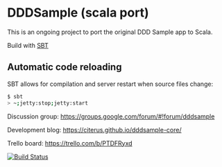 # DDDSample (scala port)

This is an ongoing project to port the original DDD Sample app to Scala.

Build with [SBT](http://www.scala-sbt.org/)

## Automatic code reloading

SBT allows for compilation and server restart when source files change:

```bash
$ sbt
> ~;jetty:stop;jetty:start
```

Discussion group: https://groups.google.com/forum/#!forum/dddsample

Development blog: https://citerus.github.io/dddsample-core/

Trello board: https://trello.com/b/PTDFRyxd

[![Build Status](https://travis-ci.org/citerus/dddsample-core.svg?branch=master)](https://travis-ci.org/citerus/dddsample-core)
